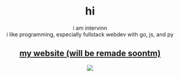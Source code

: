 <div align="center">
  <h1>hi</h1>
  i am intervinn</br>
  i like programming, especially fullstack webdev with go, js, and py


<h2> <a href="https://intervinn.github.io">my website (will be remade soontm)</a> </h2>

<span>
<img src="https://github-readme-stats.vercel.app/api/top-langs/?username=intervinn&theme=react&langs_count=20&hide=html,css,makefile,shell)](https://github.com/intervinn">
</span>
</div>

